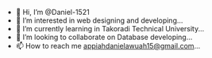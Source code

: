 - 👋 Hi, I’m @Daniel-1521
- 👀 I’m interested in web designing and developing...
- 🌱 I’m currently learning in Takoradi Technical University...
- 💞️ I’m looking to collaborate on Database developing...
- 📫 How to reach me appiahdanielawuah15@gmail.com...

<!---
Daniel-1521/Daniel-1521 is a ✨ special ✨ repository because its `README.md` (this file) appears on your GitHub profile.
You can click the Preview link to take a look at your changes.
--->
